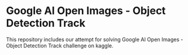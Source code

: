 # Google AI Open Images - Object Detection Track
This repository includes our attempt for solving Google AI Open Images - Object Detection Track challenge on kaggle.
